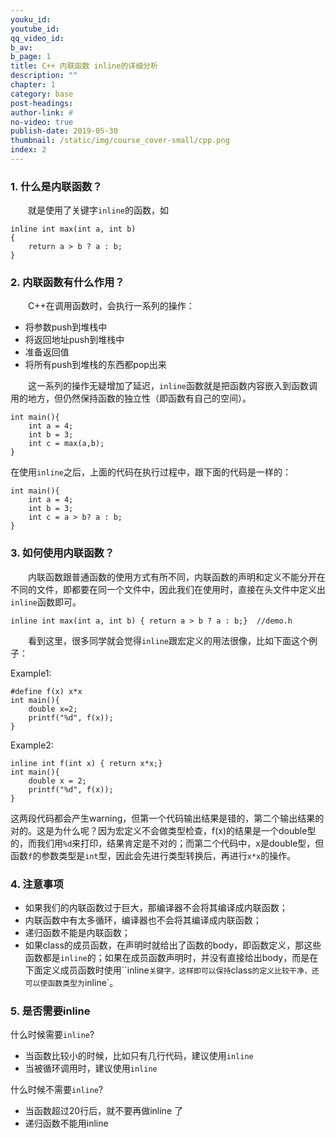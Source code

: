 ```yaml
---
youku_id: 
youtube_id: 
qq_video_id: 
b_av: 
b_page: 1
title: C++ 内联函数 inline的详细分析
description: ""
chapter: 1
category: base
post-headings:
author-link: #
no-video: true
publish-date: 2019-05-30
thumbnail: /static/img/course_cover-small/cpp.png
index: 2
---
```





### 1. 什么是内联函数？

&emsp;&emsp;就是使用了关键字`inline`的函数，如

```
inline int max(int a, int b)
{
    return a > b ? a : b;
}
```


### 2. 内联函数有什么作用？

&emsp;&emsp;C++在调用函数时，会执行一系列的操作：
 - 将参数push到堆栈中
 - 将返回地址push到堆栈中
 - 准备返回值
 - 将所有push到堆栈的东西都pop出来

&emsp;&emsp;这一系列的操作无疑增加了延迟，`inline`函数就是把函数内容嵌入到函数调用的地方，但仍然保持函数的独立性（即函数有自己的空间）。
```
int main(){
    int a = 4;
    int b = 3;
    int c = max(a,b);
}
```
在使用`inline`之后，上面的代码在执行过程中，跟下面的代码是一样的：
```
int main(){
    int a = 4;
    int b = 3;
    int c = a > b? a : b;
}
```



### 3. 如何使用内联函数？

&emsp;&emsp;内联函数跟普通函数的使用方式有所不同，内联函数的声明和定义不能分开在不同的文件，即都要在同一个文件中，因此我们在使用时，直接在头文件中定义出`inline`函数即可。

```
inline int max(int a, int b) { return a > b ? a : b;}  //demo.h
```

&emsp;&emsp;看到这里，很多同学就会觉得`inline`跟宏定义的用法很像，比如下面这个例子：

Example1:
```
#define f(x) x*x
int main(){
    double x=2;
    printf("%d", f(x));
}
```
Example2:
```
inline int f(int x) { return x*x;}
int main(){
    double x = 2;
    printf("%d", f(x));
}
```

这两段代码都会产生warning，但第一个代码输出结果是错的，第二个输出结果的对的。这是为什么呢？因为宏定义不会做类型检查，f(x)的结果是一个double型的，而我们用`%d`来打印，结果肯定是不对的；而第二个代码中，x是double型，但函数`f`的参数类型是`int`型，因此会先进行类型转换后，再进行`x*x`的操作。

### 4. 注意事项

 - 如果我们的内联函数过于巨大，那编译器不会将其编译成内联函数；
 - 内联函数中有太多循环，编译器也不会将其编译成内联函数；
 - 递归函数不能是内联函数；
 - 如果class的成员函数，在声明时就给出了函数的body，即函数定义，那这些函数都是`inline`的；如果在成员函数声明时，并没有直接给出body，而是在下面定义成员函数时使用``inline`关键字，这样即可以保持`class`的定义比较干净，还可以使函数类型为`inline`。

### 5. 是否需要inline

什么时候需要`inline`?
 - 当函数比较小的时候，比如只有几行代码，建议使用`inline`
 - 当被循环调用时，建议使用`inline`
 
什么时候不需要`inline`?
 - 当函数超过20行后，就不要再做inline 了
 - 递归函数不能用inline


